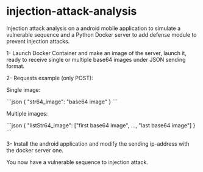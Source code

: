 # injection-attack-analysis
Injection attack analysis on a android mobile application to simulate a vulnerable sequence and a Python Docker server to add defense module to prevent injection attacks.

1- Launch Docker Container and make an image of the server, launch it, ready to receive single or multiple base64 images under JSON sending format.

2- Requests example (only POST):

Single image:

´´´json
{
    "str64_image": "base64 image"
}
´´´

Multiple images:

´´´json
{
    "listStr64_image": ["first base64 image", ..., "last base64 image"]
}
´´´


3- Install the android application and modify the sending ip-address with the docker server one.

You now have a vulnerable sequence to injection attack. 

